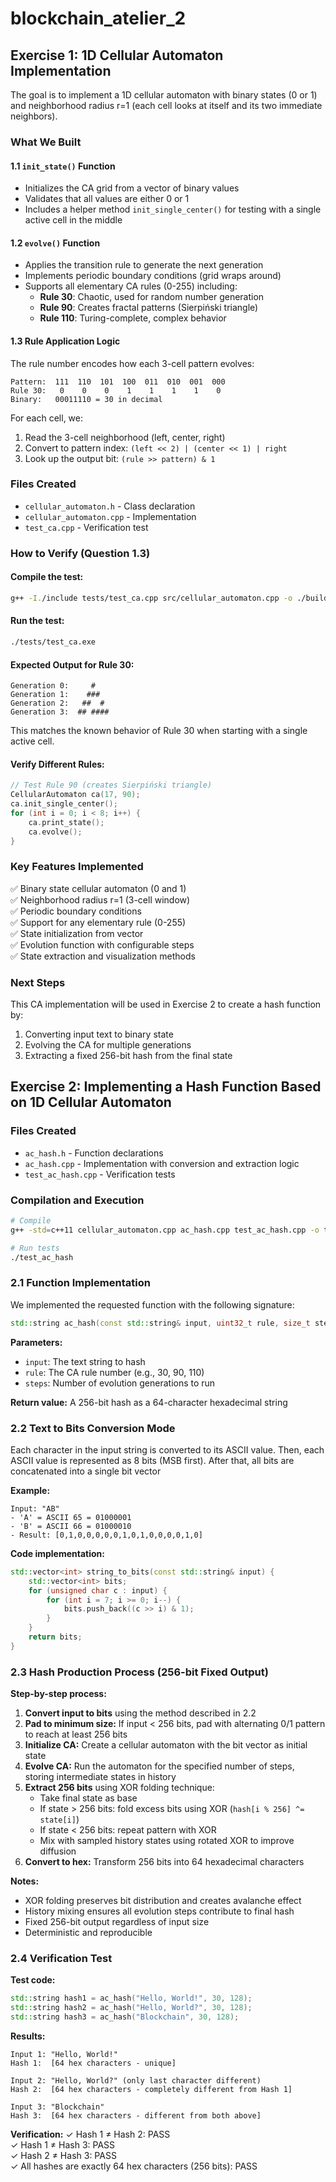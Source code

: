 # blockchain_atelier_2

## Exercise 1: 1D Cellular Automaton Implementation

The goal is to implement a 1D cellular automaton with binary states (0 or 1) and neighborhood radius r=1 (each cell looks at itself and its two immediate neighbors).

### What We Built

#### 1.1 `init_state()` Function
- Initializes the CA grid from a vector of binary values
- Validates that all values are either 0 or 1
- Includes a helper method `init_single_center()` for testing with a single active cell in the middle

#### 1.2 `evolve()` Function
- Applies the transition rule to generate the next generation
- Implements periodic boundary conditions (grid wraps around)
- Supports all elementary CA rules (0-255) including:
  - **Rule 30**: Chaotic, used for random number generation
  - **Rule 90**: Creates fractal patterns (Sierpiński triangle)
  - **Rule 110**: Turing-complete, complex behavior

#### 1.3 Rule Application Logic
The rule number encodes how each 3-cell pattern evolves:

```
Pattern:  111  110  101  100  011  010  001  000
Rule 30:   0    0    0    1    1    1    1    0
Binary:   00011110 = 30 in decimal
```

For each cell, we:
1. Read the 3-cell neighborhood (left, center, right)
2. Convert to pattern index: `(left << 2) | (center << 1) | right`
3. Look up the output bit: `(rule >> pattern) & 1`

### Files Created
- `cellular_automaton.h` - Class declaration
- `cellular_automaton.cpp` - Implementation
- `test_ca.cpp` - Verification test

### How to Verify (Question 1.3)

#### Compile the test:
```bash
g++ -I./include tests/test_ca.cpp src/cellular_automaton.cpp -o ./build/test_ca.exe ; .\build\test_ca.exe
```

#### Run the test:
```bash
./tests/test_ca.exe
```

#### Expected Output for Rule 30:
```
Generation 0:     #    
Generation 1:    ###
Generation 2:   ##  #
Generation 3:  ## ####
```

This matches the known behavior of Rule 30 when starting with a single active cell.

#### Verify Different Rules:
```cpp
// Test Rule 90 (creates Sierpiński triangle)
CellularAutomaton ca(17, 90);
ca.init_single_center();
for (int i = 0; i < 8; i++) {
    ca.print_state();
    ca.evolve();
}
```

### Key Features Implemented
✅ Binary state cellular automaton (0 and 1)  
✅ Neighborhood radius r=1 (3-cell window)  
✅ Periodic boundary conditions  
✅ Support for any elementary rule (0-255)  
✅ State initialization from vector  
✅ Evolution function with configurable steps  
✅ State extraction and visualization methods  

### Next Steps
This CA implementation will be used in Exercise 2 to create a hash function by:
1. Converting input text to binary state
2. Evolving the CA for multiple generations
3. Extracting a fixed 256-bit hash from the final state

## Exercise 2: Implementing a Hash Function Based on 1D Cellular Automaton


### Files Created
- `ac_hash.h` - Function declarations
- `ac_hash.cpp` - Implementation with conversion and extraction logic
- `test_ac_hash.cpp` - Verification tests

### Compilation and Execution
```bash
# Compile
g++ -std=c++11 cellular_automaton.cpp ac_hash.cpp test_ac_hash.cpp -o test_ac_hash

# Run tests
./test_ac_hash
```

### 2.1 Function Implementation
We implemented the requested function with the following signature:
```cpp
std::string ac_hash(const std::string& input, uint32_t rule, size_t steps);
```

**Parameters:**
- `input`: The text string to hash
- `rule`: The CA rule number (e.g., 30, 90, 110)
- `steps`: Number of evolution generations to run

**Return value:** A 256-bit hash as a 64-character hexadecimal string

### 2.2 Text to Bits Conversion Mode
Each character in the input string is converted to its ASCII value. Then, each ASCII value is represented as 8 bits (MSB first). After that, all bits are concatenated into a single bit vector

**Example:**
```
Input: "AB"
- 'A' = ASCII 65 = 01000001
- 'B' = ASCII 66 = 01000010
- Result: [0,1,0,0,0,0,0,1,0,1,0,0,0,0,1,0]
```

**Code implementation:**
```cpp
std::vector<int> string_to_bits(const std::string& input) {
    std::vector<int> bits;
    for (unsigned char c : input) {
        for (int i = 7; i >= 0; i--) {
            bits.push_back((c >> i) & 1);
        }
    }
    return bits;
}
```

### 2.3 Hash Production Process (256-bit Fixed Output)

**Step-by-step process:**

1. **Convert input to bits** using the method described in 2.2
2. **Pad to minimum size:** If input < 256 bits, pad with alternating 0/1 pattern to reach at least 256 bits
3. **Initialize CA:** Create a cellular automaton with the bit vector as initial state
4. **Evolve CA:** Run the automaton for the specified number of steps, storing intermediate states in history
5. **Extract 256 bits** using XOR folding technique:
   - Take final state as base
   - If state > 256 bits: fold excess bits using XOR (`hash[i % 256] ^= state[i]`)
   - If state < 256 bits: repeat pattern with XOR
   - Mix with sampled history states using rotated XOR to improve diffusion
6. **Convert to hex:** Transform 256 bits into 64 hexadecimal characters

**Notes:**
- XOR folding preserves bit distribution and creates avalanche effect
- History mixing ensures all evolution steps contribute to final hash
- Fixed 256-bit output regardless of input size
- Deterministic and reproducible

### 2.4 Verification Test

**Test code:**
```cpp
std::string hash1 = ac_hash("Hello, World!", 30, 128);
std::string hash2 = ac_hash("Hello, World?", 30, 128);
std::string hash3 = ac_hash("Blockchain", 30, 128);
```

**Results:**
```
Input 1: "Hello, World!"
Hash 1:  [64 hex characters - unique]

Input 2: "Hello, World?" (only last character different)
Hash 2:  [64 hex characters - completely different from Hash 1]

Input 3: "Blockchain"
Hash 3:  [64 hex characters - different from both above]
```

**Verification:**
✓ Hash 1 ≠ Hash 2: PASS  
✓ Hash 1 ≠ Hash 3: PASS  
✓ Hash 2 ≠ Hash 3: PASS  
✓ All hashes are exactly 64 hex characters (256 bits): PASS
